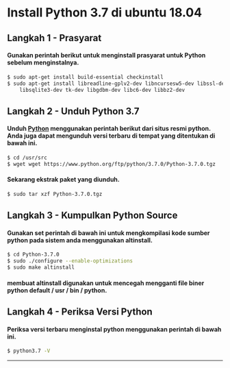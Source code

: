 # Install Python 3.7 di ubuntu 18.04

## Langkah 1 - Prasyarat
#### Gunakan perintah berikut untuk menginstall prasyarat untuk Python sebelum menginstalnya.

```bash
$ sudo apt-get install build-essential checkinstall
$ sudo apt-get install libreadline-gplv2-dev libncursesw5-dev libssl-dev \
    libsqlite3-dev tk-dev libgdbm-dev libc6-dev libbz2-dev
```

## Langkah 2 - Unduh Python 3.7
#### Unduh [Python](https://www.python.org/) menggunakan perintah berikut dari situs resmi python. Anda juga dapat mengunduh versi terbaru di tempat yang ditentukan di bawah ini.

```bash
$ cd /usr/src
$ wget wget https://www.python.org/ftp/python/3.7.0/Python-3.7.0.tgz
```

#### Sekarang ekstrak paket yang diunduh.

```bash
$ sudo tar xzf Python-3.7.0.tgz
```
## Langkah 3 - Kumpulkan Python Source
#### Gunakan set perintah di bawah ini untuk mengkompilasi kode sumber python pada sistem anda menggunakan altinstall.

```bash
$ cd Python-3.7.0
$ sudo ./configure --enable-optimizations
$ sudo make altinstall
```

#### membuat altinstall digunakan untuk mencegah mengganti file biner python default / usr / bin / python.

## Langkah 4 - Periksa Versi Python
#### Periksa versi terbaru menginstal python menggunakan perintah di bawah ini.

```bash
$ python3.7 -V
```
---
